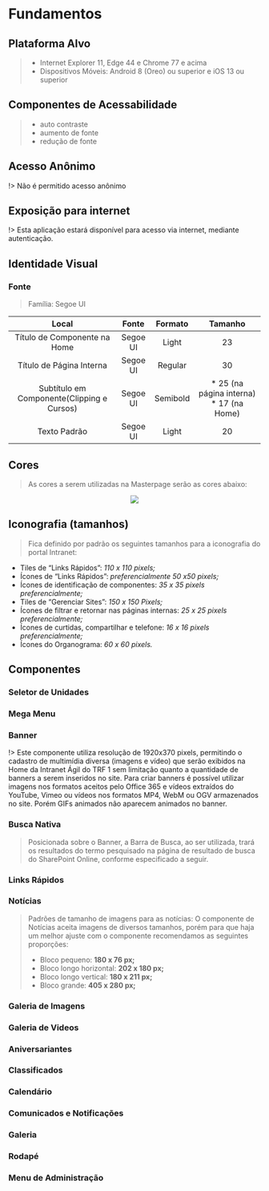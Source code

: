 # Fundamentos

## Plataforma Alvo
>- Internet Explorer 11, Edge 44 e Chrome 77 e acima
>- Dispositivos Móveis:  Android 8 (Oreo) ou superior e iOS 13 ou superior

## Componentes de Acessabilidade
>- auto contraste
>- aumento de fonte
>- redução de fonte

## Acesso Anônimo
!> Não é permitido acesso anônimo

## Exposição para internet
!> Esta aplicação estará disponível para acesso via internet, mediante autenticação.

## Identidade Visual
### Fonte
>Família: Segoe UI

| **Local**                                  | **Fonte**    | **Formato**  | **Tamanho**                                 |
|:------------------------------------------:|:------------:|:------------:|:-------------------------------------------:|
| Título de Componente na Home               | Segoe UI     | Light        | 23                                          |
| Título de Página Interna                   | Segoe UI     | Regular      | 30                                          |
| Subtítulo em Componente(Clipping e Cursos) | Segoe UI     | Semibold     | * 25 (na página interna) * 17 (na Home)     |
| Texto Padrão                               | Segoe UI     | Light        | 20                                          |

## Cores
> As cores a serem utilizadas na Masterpage serão as cores abaixo:
<p align="center">
  <img  src="/#/_media/fundamentos-cores.png">
</p>

## Iconografia (tamanhos)
> Fica definido por padrão os seguintes tamanhos para a iconografia do portal Intranet:
* Tiles de “Links Rápidos”: *110 x 110 pixels;*
* Ícones de “Links Rápidos”: *preferencialmente 50 x50 pixels;*
* Ícones de identificação de componentes: *35 x 35 pixels preferencialmente;*
* Tiles de “Gerenciar Sites”: *150 x 150 Pixels;*
* Ícones de filtrar e retornar nas páginas internas: *25 x 25 pixels preferencialmente;*
* Ícones de curtidas, compartilhar e telefone: *16 x 16 pixels preferencialmente;*
* Ícones do Organograma: *60 x 60 pixels.*

## Componentes
### Seletor de Unidades
### Mega Menu
### Banner
!> Este componente utiliza resolução de 1920x370 pixels, permitindo o cadastro de
multimídia diversa (imagens e vídeo) que serão exibidos na Home da Intranet
Ágil do TRF 1 sem limitação quanto a quantidade de banners a serem inseridos
no site.
Para criar banners é possível utilizar imagens nos formatos aceitos pelo Office 365
e vídeos extraídos do YouTube, Vimeo ou vídeos nos formatos MP4, WebM ou
OGV armazenados no site. Porém GIFs animados não aparecem animados no
banner.
### Busca Nativa
> Posicionada sobre o Banner, a Barra de Busca, ao ser utilizada, trará os resultados
do termo pesquisado na página de resultado de busca do SharePoint Online,
conforme especificado a seguir.
### Links Rápidos
### Notícias
> Padrões de tamanho de imagens para as notícias:
O componente de Notícias aceita imagens de diversos tamanhos, porém para que haja um
melhor ajuste com o componente recomendamos as seguintes proporções:
>- Bloco pequeno: **180 x 76 px;**
>- Bloco longo horizontal: **202 x 180 px;**
>- Bloco longo vertical: **180 x 211 px;**
>- Bloco grande: **405 x 280 px;**
### Galeria de Imagens
### Galeria de Videos
### Aniversariantes
### Classificados
### Calendário
### Comunicados e Notificações
### Galeria
### Rodapé
### Menu de Administração